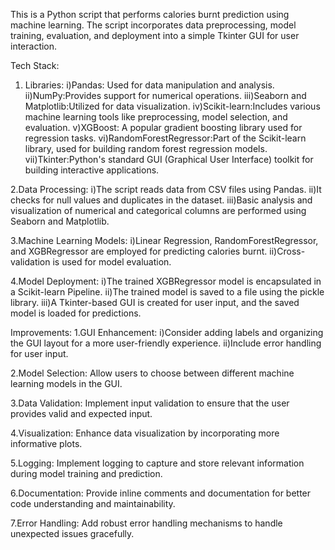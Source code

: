 This is a Python script that performs calories burnt prediction using machine learning. The script incorporates data preprocessing, model training, evaluation, and deployment into a simple Tkinter GUI for user interaction.

Tech Stack:
1. Libraries:
i)Pandas: Used for data manipulation and analysis.
ii)NumPy:Provides support for numerical operations.
iii)Seaborn and Matplotlib:Utilized for data visualization.
iv)Scikit-learn:Includes various machine learning tools like preprocessing, model selection, and evaluation.
v)XGBoost: A popular gradient boosting library used for regression tasks.
vi)RandomForestRegressor:Part of the Scikit-learn library, used for building random forest regression models.
vii)Tkinter:Python's standard GUI (Graphical User Interface) toolkit for building interactive applications.

2.Data Processing:
i)The script reads data from CSV files using Pandas.
ii)It checks for null values and duplicates in the dataset.
iii)Basic analysis and visualization of numerical and categorical columns are performed using Seaborn and Matplotlib.

3.Machine Learning Models:
i)Linear Regression, RandomForestRegressor, and XGBRegressor are employed for predicting calories burnt.
ii)Cross-validation is used for model evaluation.

4.Model Deployment:
i)The trained XGBRegressor model is encapsulated in a Scikit-learn Pipeline.
ii)The trained model is saved to a file using the pickle library.
iii)A Tkinter-based GUI is created for user input, and the saved model is loaded for predictions.

Improvements:
1.GUI Enhancement:
i)Consider adding labels and organizing the GUI layout for a more user-friendly experience.
ii)Include error handling for user input.

2.Model Selection:
Allow users to choose between different machine learning models in the GUI.

3.Data Validation:
Implement input validation to ensure that the user provides valid and expected input.

4.Visualization:
Enhance data visualization by incorporating more informative plots.

5.Logging:
Implement logging to capture and store relevant information during model training and prediction.

6.Documentation:
Provide inline comments and documentation for better code understanding and maintainability.

7.Error Handling:
Add robust error handling mechanisms to handle unexpected issues gracefully.
